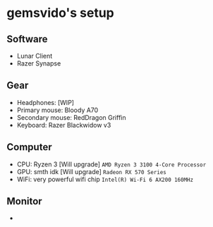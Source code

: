 # gemsvido's setup

## Software
- Lunar Client
- Razer Synapse

## Gear
- Headphones: [WIP]
- Primary mouse: Bloody A70
- Secondary mouse: RedDragon Griffin
- Keyboard: Razer Blackwidow v3

## Computer
- CPU: Ryzen 3 [Will upgrade] `AMD Ryzen 3 3100 4-Core Processor`
- GPU: smth idk [Will upgrade] `Radeon RX 570 Series`
- WiFi: very powerful wifi chip `Intel(R) Wi-Fi 6 AX200 160MHz`

## Monitor
- 
